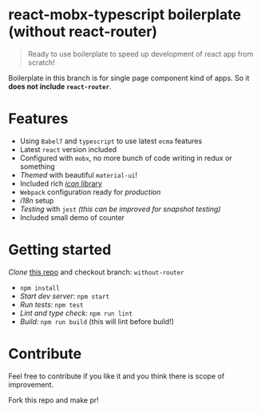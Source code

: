 # react-mobx-typescript boilerplate (without react-router)

>Ready to use boilerplate to speed up development of react app from scratch!

Boilerplate in this branch is for single page component kind of apps. So it __does not include `react-router`__.

# Features
  - Using `Babel7` and `typescript` to use latest `ecma` features
  - Latest `react` version included
  - Configured with `mobx`, no more bunch of code writing in redux or something
  - *Themed* with beautiful `material-ui`!
  - Included rich [*icon* library](https://materialdesignicons.com/)
  - `Webpack` configuration ready for *production*
  - *i18n* setup
  - *Testing* with `jest` *(this can be improved for snapshot testing)*
  - Included small demo of counter 

# Getting started

*Clone* [this repo](https://github.com/jaydeep987/react-mobx-typescript-boilerplate.git) and checkout branch: `without-router`

  - `npm install`
  - *Start dev server:* `npm start`
  - *Run tests:* `npm test`
  - *Lint and type check:* `npm run lint`
  - *Build:* `npm run build` (this will lint before build!)

# Contribute

Feel free to contribute if you like it and you think there is scope of improvement.

Fork this repo and make pr!